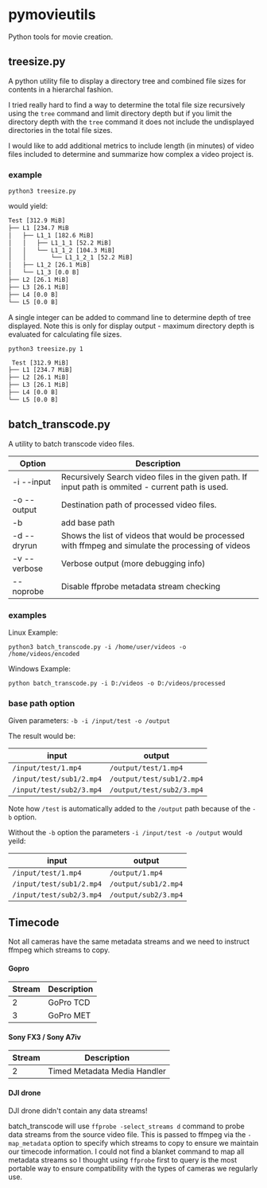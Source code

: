 # pymovieutils

Python tools for movie creation. 

## treesize.py
A python utility file to display a directory tree and combined file sizes for contents in a hierarchal fashion.

I tried really hard to find a way to determine the total file size recursively using the `tree` command and limit directory depth but if you limit the directory depth with the `tree` command it does not include the undisplayed directories in the total file sizes. 

I would like to add additional metrics to include length (in minutes) of video files included to determine and summarize how complex a video project is.

### example
`python3 treesize.py`

would yield:
```bash
Test [312.9 MiB]
├── L1 [234.7 MiB
│   ├── L1_1 [182.6 MiB]
│   │   ├── L1_1_1 [52.2 MiB]
│   │   └── L1_1_2 [104.3 MiB]
│   │       └── L1_1_2_1 [52.2 MiB]
│   ├── L1_2 [26.1 MiB]
│   └── L1_3 [0.0 B]
├── L2 [26.1 MiB]
├── L3 [26.1 MiB]
├── L4 [0.0 B]
└── L5 [0.0 B]
```

A single integer can be added to command line to determine depth of tree displayed. Note this is only for display output - maximum directory depth is evaluated for calculating file sizes.

`python3 treesize.py 1`
```bash
 Test [312.9 MiB]
├── L1 [234.7 MiB]
├── L2 [26.1 MiB]
├── L3 [26.1 MiB]
├── L4 [0.0 B]
└── L5 [0.0 B]
```

## batch_transcode.py
A utility to batch transcode video files. 

| Option | Description |
| ----------- | ----------- |
| -i  --input | Recursively Search video files in the given path. If input path is ommited - current path is used. |
| -o --output | Destination path of processed video files. |
| -b | add base path |
| -d --dryrun | Shows the list of videos that would be processed with ffmpeg and simulate the processing of videos |
| -v --verbose | Verbose output (more debugging info) |
| --noprobe | Disable ffprobe metadata stream checking |

### examples

Linux Example:

`python3 batch_transcode.py -i /home/user/videos -o /home/videos/encoded`

Windows Example:

`python batch_transcode.py -i D:/videos -o D:/videos/processed`


### base path option

Given parameters: `-b -i /input/test -o /output`

The result would be:

| input | output |
| ----------- | ----------- |
| `/input/test/1.mp4` | `/output/test/1.mp4` |
| `/input/test/sub1/2.mp4` | `/output/test/sub1/2.mp4` |
| `/input/test/sub2/3.mp4` | `/output/test/sub2/3.mp4` |

Note how `/test` is automatically added to the `/output` path because of the `-b` option. 

Without the `-b` option the parameters `-i /input/test -o /output` would yeild:

| input | output |
| ----------- | ----------- |
| `/input/test/1.mp4` | `/output/1.mp4` |
| `/input/test/sub1/2.mp4` | `/output/sub1/2.mp4` |
| `/input/test/sub2/3.mp4` | `/output/sub2/3.mp4` |


## Timecode

Not all cameras have the same metadata streams and we need to instruct ffmpeg which streams to copy. 

#### Gopro 
| Stream | Description | 
| ----------- | ----------- |
| 2      | GoPro TCD | 
| 3      | GoPro MET | 

#### Sony FX3 / Sony A7iv 
| Stream | Description | 
| ----------- | ----------- |
| 2      | Timed Metadata Media Handler | 

#### DJI drone
DJI drone didn't contain any data streams! 

batch_transcode will use `ffprobe -select_streams d` command to probe data streams from the source video file. This is passed to ffmpeg via the `-map_metadata` option to specify which streams to copy to ensure we maintain our timecode information. I could not find a blanket command to map all metadata streams so I thought using `ffprobe` first to query is the most portable way to ensure compatibility with the types of cameras we regularly use. 
